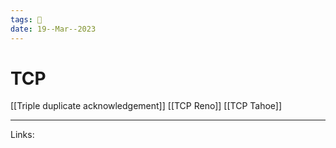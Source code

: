 ```yaml
---
tags: 🌱
date: 19--Mar--2023
---
```


# TCP

[[Triple duplicate acknowledgement]]
[[TCP Reno]]
[[TCP Tahoe]]



---
Links: 